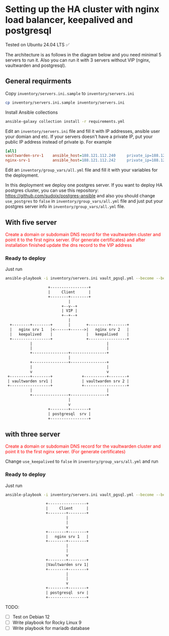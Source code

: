 # Setting up the HA cluster with nginx load balancer, keepalived and postgresql

Tested on Ubuntu 24.04 LTS ✅

The architecture is as follows in the diagram below and you need minimal 5 servers to run it. Also you can run it with 3 servers without VIP (nginx, vaultwarden and postgresql).

## General requirments

Copy `inventory/servers.ini.sample` to `inventory/servers.ini`

```bash
cp inventory/servers.ini.sample inventory/servers.ini
```

Install Ansible collections

```bash
ansible-galaxy collection install -r requirements.yml
```

Edit an `inventory/servers.ini` file and fill it with IP addresses, ansible user your domian and etc. If your servers doesn't have a private IP, put your public IP address instead of private ip. For example

```ini
[all]
vaultwarden-srv-1    ansible_host=188.121.112.240     private_ip=188.121.112.240
nginx-srv-1          ansible_host=188.121.112.242     private_ip=188.121.112.242
```

Edit an `inventory/group_vars/all.yml` file and fill it with your variables for the deployment.

In this deployment we deploy one postgres server.
If you want to deploy HA postgres cluster, you can use this repository: https://github.com/sudoix/postgres-ansible and also you should change `use_postgres` to `false` in `inventory/group_vars/all.yml` file and just put your postgres server info in `inventory/group_vars/all.yml` file.

## With five server

<span style="color: red;">Create a domain or subdomain DNS record for the vaultwarden cluster and point it to the first nginx server. (For generate certificates) and after installation finished update the dns record to the VIP address </span>

### Ready to deploy

Just run

```bash
ansible-playbook -i inventory/servers.ini vault_pgsql.yml --become --become-method=sudo
```

```txt
                   +-----------------+
                   |     Client      |
                   +--------+--------+
                            |
                         +--v--+
                         | VIP |
                         +--+--+
                            |
  +--------+--------+       |       +---------+-------+
  |   nginx srv 1   |<------+------>|   nginx srv 2   |
  |   keepalived    |               |   keepalived    |
  +-----------------+               +-----------------+
           |                                 |
           |                                 |
           +----------------+----------------+
                            |
           +----------------+----------------+
           |                                 |
           v                                 v
 +---------+--------+             +----------+--------+
 | vaultwarden srv1 |             | vaultwarden srv 2 |
 +------------------+             +-------------------+
           |                                 |
           +----------------+----------------+
                            |
                            v
                   +--------+--------+
                   | postgresql  srv |
                   +-----------------+

```

## with three server

<span style="color: red;">Create a domain or subdomain DNS record for the vaultwarden cluster and point it to the first nginx server. (For generate certificates) </span>

Change `use_keepalived` to `false` in `inventory/group_vars/all.yml` and run

### Ready to deploy

Just run

```bash
ansible-playbook -i inventory/servers.ini vault_pgsql.yml --become --become-method=sudo
```

```txt
                  +-----------------+
                  |     Client      |
                  +--------+--------+
                           |
                           |
                           v
                  +--------+--------+
                  |   nginx srv 1   |
                  +--------+--------+
                           |
                           |
                           v
                  +--------+--------+
                  |Vaultwarden srv 1|
                  +--------+--------+
                           |
                           |
                           v
                  +--------+--------+
                  | postgresql  srv |
                  +-----------------+

```

TODO:

- [ ] Test on Debian 12
- [ ] Write playbook for Rocky Linux 9
- [ ] Write playbook for mariadb database
